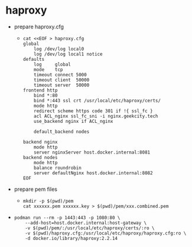 # haproxy

* prepare haproxy.cfg
    + ```shell
      cat <<EOF > haproxy.cfg
      global
          log /dev/log local0
          log /dev/log local1 notice
      defaults
          log     global
          mode    tcp
          timeout connect 5000
          timeout client  50000
          timeout server  50000
      frontend http
          bind *:80
          bind *:443 ssl crt /usr/local/etc/haproxy/certs/
          mode http
          redirect scheme https code 301 if !{ ssl_fc }
          acl ACL_nginx ssl_fc_sni -i nginx.geekcity.tech
          use_backend nginx if ACL_nginx

          default_backend nodes

      backend nginx
          mode http
          server nginxServer host.docker.internal:8081
      backend nodes
          mode http
          balance roundrobin
          server defaultNginx host.docker.internal:8082
      EOF
      ```
* prepare pem files
    + ```shell
      mkdir -p $(pwd)/pem
      cat xxxxxx.pem xxxxxx.key > $(pwd)/pem/xxx.combined.pem
      ```
* ```shell
  podman run --rm -p 1443:443 -p 1080:80 \
      --add-host=host.docker.internal:host-gateway \
      -v $(pwd)/pem/:/usr/local/etc/haproxy/certs/:ro \
      -v $(pwd)/haproxy.cfg:/usr/local/etc/haproxy/haproxy.cfg:ro \
      -d docker.io/library/haproxy:2.2.14
  ```